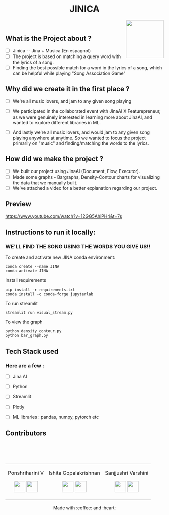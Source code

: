 
<h1 align="center">  JINICA </h1><img align='right' src = "https://i.pinimg.com/originals/dd/6d/fe/dd6dfe62c5d2cddaad50ba1c9480402c.gif"  height="120" alt="">

<br/>

## What is the Project about ?

- [ ] Jinica -- Jina + Musica (En espagnol)
- [ ] The project is based on matching a query word with the lyrics of a song.                                                       
- [ ] Finding the best possible match for a word in the lyrics of a song, which can be helpful while playing "Song Association Game" 

## Why did we create it in the first place ?

- [ ] We're all music lovers, and jam to any given song playing
- [ ] We participated in the collaborated event with JinaAI X Featurepreneur, as we were genuinely interested  		in learning more about JinaAI, and wanted to explore different libraries in ML.
- [ ] And lastly we're all music lovers, and would jam to any given song playing anywhere at anytime. So we wanted to focus the project primarily on "music" and finding/matching the words to the lyrics.


## How did we make the project ?

- [ ] We built our project using JinaAI (Document, Flow, Executor).
- [ ] Made some graphs - Bargraphs, Density-Contour charts for visualizing the data that we manually built.
- [ ] We've attached a video for a better explanation regarding our project.

## Preview

https://www.youtube.com/watch?v=12GG5AhiPH4&t=7s
## Instructions to run it locally:
### WE'LL FIND THE SONG USING THE WORDS YOU GIVE US!!  

To create and activate new JINA conda environment:  
```
conda create --name JINA    
conda activate JINA   
```
  
    
Install requirements     
```
pip install -r requirements.txt  
conda install -c conda-forge jupyterlab  
```    
  
    
To run streamlit  
```
streamlit run visual_stream.py
```  

To view the graph
```
python density_contour.py
python bar_graph.py
```

## Tech Stack used
### Here are a few :
- [ ] Jina AI
- [ ] Python
- [ ] Streamlit
- [ ] Plotly
- [ ] ML libraries : pandas, numpy, pytorch etc



## Contributors
<table>
<tr align="center">

<td >

Ponshriharini V

<p align="center">
</p>
<p align="center">
<a href = "https://github.com/harini-spec"><img src = "http://www.iconninja.com/files/241/825/211/round-collaboration-social-github-code-circle-network-icon.svg" width="36" height = "36"/></a>
<a href = "https://www.linkedin.com/in/ponshriharini-v-35ba5420a/">
<img src = "http://www.iconninja.com/files/863/607/751/network-linkedin-social-connection-circular-circle-media-icon.svg" width="36" height="36"/>
</a>
</p>
</td>

<br/>

<td >

Ishita Gopalakrishnan

<p align="center">
</p>
<p align="center">
<a href = "https://github.com/IshitaG-2002IGK"><img src = "http://www.iconninja.com/files/241/825/211/round-collaboration-social-github-code-circle-network-icon.svg" width="36" height = "36"/></a>
<a href = "https://www.linkedin.com/in/ishita-gopalakrishnan-92949320b/">
<img src = "http://www.iconninja.com/files/863/607/751/network-linkedin-social-connection-circular-circle-media-icon.svg" width="36" height="36"/>
</a>
</p>
</td>

<br/>

<td >

Sanjjushri Varshini

<p align="center">
</p>
<p align="center">
<a href = "https://github.com/Sanjjushri"><img src = "http://www.iconninja.com/files/241/825/211/round-collaboration-social-github-code-circle-network-icon.svg" width="36" height = "36"/></a>
<a href = "https://www.linkedin.com/in/sanjjushri-varshini-r-aa33551ba/">
<img src = "http://www.iconninja.com/files/863/607/751/network-linkedin-social-connection-circular-circle-media-icon.svg" width="36" height="36"/>
</a>
</p>
</td>

<br/>



</tr>
</table>

  

<p align="center">
	Made with :coffee: and :heart:
</p>

